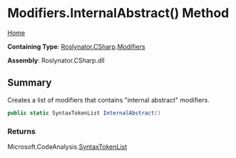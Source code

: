 <a name="_Top"></a>

# Modifiers\.InternalAbstract\(\) Method

[Home](../../../../README.md#_Top)

**Containing Type**: [Roslynator.CSharp](../../README.md#_Top)\.[Modifiers](../README.md#_Top)

**Assembly**: Roslynator\.CSharp\.dll

## Summary

Creates a list of modifiers that contains "internal abstract" modifiers\.

```csharp
public static SyntaxTokenList InternalAbstract()
```

### Returns

Microsoft\.CodeAnalysis\.[SyntaxTokenList](https://docs.microsoft.com/en-us/dotnet/api/microsoft.codeanalysis.syntaxtokenlist)

